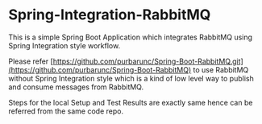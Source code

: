 # Spring-Integration-RabbitMQ

This is a simple Spring Boot Application which integrates RabbitMQ using Spring Integration style workflow. 

Please refer [https://github.com/purbarunc/Spring-Boot-RabbitMQ.git](https://github.com/purbarunc/Spring-Boot-RabbitMQ) to use RabbitMQ without Spring Integration style which is a kind of low level way to publish and consume messages from RabbitMQ.

Steps for the local Setup and Test Results are exactly same hence can be referred from the same code repo.
